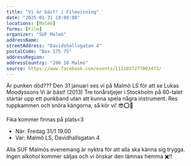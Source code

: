 ```yaml
---
title: "Vi är bäst! | Filmvisning"
date: "2025-01-31 19:00:00"
locations: [Malmö]
forms: [Film]
organizer: "SUF Malmö"
addressName: 
streetAddress: "Davidshallsgatan 4"
postalCode: "Box 175 75"
addressRegion:
addressCountry: "200 10 Malmö"
source: https://www.facebook.com/events/1111037277003473/
---
```

Är punken död??? Den 31 januari ses vi på Malmö LS för att se Lukas Moodyssons Vi är bäst! (2013) Tre tonårstjejer i Stockholm på 80-talet startar upp ett punkband utan att kunna spela några instrument. Res tuppkammen och snöra kängorna, så kör vi! 😎⭕️🍿

Fika kommer finnas på plats<3

- När: Fredag 31/1 19.00
- Var: Malmö LS, Davidhallsgatan 4

Alla SUF Malmös evenemang är nyktra för att alla ska känna sig trygga. Ingen alkohol kommer säljas och vi önskar den lämnas hemma ✖️‼️
